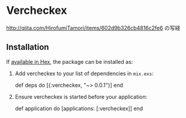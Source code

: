 # Vercheckex

http://qiita.com/HirofumiTamori/items/602d9b326cb4816c2fe6 の写経

## Installation

If [available in Hex](https://hex.pm/docs/publish), the package can be installed as:

  1. Add vercheckex to your list of dependencies in `mix.exs`:

        def deps do
          [{:vercheckex, "~> 0.0.1"}]
        end

  2. Ensure vercheckex is started before your application:

        def application do
          [applications: [:vercheckex]]
        end
